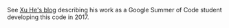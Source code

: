 See [Xu He's blog](http://redhenaudio.blogspot.de/) describing his work as a Google Summer of Code student developing this code in 2017.
